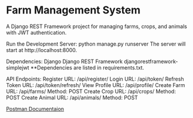 # Farm Management System

A Django REST Framework project for managing farms, crops, and animals with JWT authentication.

Run the Development Server:
python manage.py runserver
The server will start at http://localhost:8000.

Dependencies:
Django
Django REST Framework
djangorestframework-simplejwt
\*\*Dependencies are listed in requirements.txt.

API Endpoints:
Register
URL: /api/register/
Login
URL: /api/token/
Refresh Token
URL: /api/token/refresh/
View Profile
URL: /api/profile/
Create Farm
URL: /api/farms/
Method: POST
Create Crop
URL: /api/crops/
Method: POST
Create Animal
URL: /api/animals/
Method: POST

[Postman Documentaion](https://documenter.getpostman.com/view/37891874/2sAXjF8ufM)
